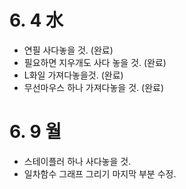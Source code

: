 # 6. 4 水
- 연필 사다놓을 것. (완료)
- 필요하면 지우개도 사다 놓을 것. (완료)
- L화일 가져다놓을것. (완료)
- 무선마우스 하나 가져다놓을 것. (완료)

# 6. 9 월
- 스테이플러 하나 사다놓을 것.
- 일차함수 그래프 그리기 마지막 부분 수정.